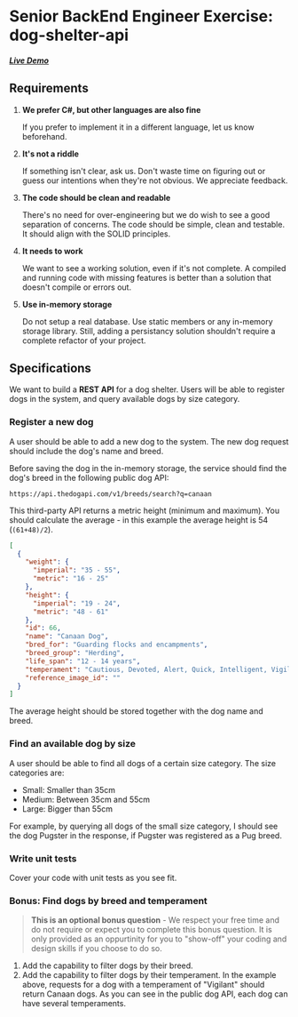 # Senior BackEnd Engineer Exercise: dog-shelter-api

##### [Live Demo](https://dog-shelter.scuticode.com/swagger/index.html)
## Requirements

1. **We prefer C#, but other languages are also fine**

   If you prefer to implement it in a different language, let us know beforehand.

2. **It's not a riddle**

   If something isn't clear, ask us. Don't waste time on figuring out or guess our intentions when they're not obvious.
   We appreciate feedback.

4. **The code should be clean and readable**

   There's no need for over-engineering but we do wish to see a good separation of concerns. The code should be simple, clean and testable. It should align with the SOLID principles.

5. **It needs to work**

   We want to see a working solution, even if it's not complete. A compiled and running code with missing features is
   better than a solution that doesn't compile or errors out.

6. **Use in-memory storage**

   Do not setup a real database. Use static members or any in-memory storage library. Still, adding a persistancy solution shouldn't require a complete refactor of your project.


## Specifications

We want to build a **REST API** for a dog shelter. Users will be able to register dogs in the system, and query available
dogs by size category.


### Register a new dog

A user should be able to add a new dog to the system. The new dog request should include the dog's name and breed.

Before saving the dog in the in-memory storage, the service should find the dog's breed in the following public dog API:

    https://api.thedogapi.com/v1/breeds/search?q=canaan

This third-party API returns a metric height (minimum and maximum). You should calculate the average - in this example the average height is 54 (`(61+48)/2`).

```json
[
  {
    "weight": {
      "imperial": "35 - 55",
      "metric": "16 - 25"
    },
    "height": {
      "imperial": "19 - 24",
      "metric": "48 - 61"
    },
    "id": 66,
    "name": "Canaan Dog",
    "bred_for": "Guarding flocks and encampments",
    "breed_group": "Herding",
    "life_span": "12 - 14 years",
    "temperament": "Cautious, Devoted, Alert, Quick, Intelligent, Vigilant",
    "reference_image_id": ""
  }
]
```

The average height should be stored together with the dog name and breed.


### Find an available dog by size

A user should be able to find all dogs of a certain size category. The size categories are:

- Small: Smaller than 35cm
- Medium: Between 35cm and 55cm
- Large: Bigger than 55cm

For example, by querying all dogs of the small size category, I should see the dog Pugster in the response, if Pugster
was registered as a Pug breed.

### Write unit tests

Cover your code with unit tests as you see fit.


### Bonus: Find dogs by breed and temperament 

> **This is an optional bonus question** - We respect your free time and do not require or expect you to complete this bonus question. It is only provided as an oppurtinity for you to "show-off" your coding and design skills if you choose to do so.

1. Add the capability to filter dogs by their breed.
2. Add the capability to filter dogs by their temperament. In the example above, requests for a dog with a temperament of "Vigilant" should return Canaan dogs. As you can see in the public dog API, each dog can have several temperaments.
